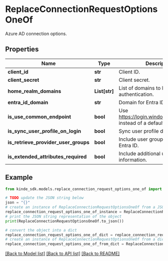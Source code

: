 # ReplaceConnectionRequestOptionsOneOf

Azure AD connection options.

## Properties

Name | Type | Description | Notes
------------ | ------------- | ------------- | -------------
**client_id** | **str** | Client ID. | [optional] 
**client_secret** | **str** | Client secret. | [optional] 
**home_realm_domains** | **List[str]** | List of domains to limit authentication. | [optional] 
**entra_id_domain** | **str** | Domain for Entra ID. | [optional] 
**is_use_common_endpoint** | **bool** | Use https://login.windows.net/common instead of a default endpoint. | [optional] 
**is_sync_user_profile_on_login** | **bool** | Sync user profile data with IDP. | [optional] 
**is_retrieve_provider_user_groups** | **bool** | Include user group info from MS Entra ID. | [optional] 
**is_extended_attributes_required** | **bool** | Include additional user profile information. | [optional] 

## Example

```python
from kinde_sdk.models.replace_connection_request_options_one_of import ReplaceConnectionRequestOptionsOneOf

# TODO update the JSON string below
json = "{}"
# create an instance of ReplaceConnectionRequestOptionsOneOf from a JSON string
replace_connection_request_options_one_of_instance = ReplaceConnectionRequestOptionsOneOf.from_json(json)
# print the JSON string representation of the object
print(ReplaceConnectionRequestOptionsOneOf.to_json())

# convert the object into a dict
replace_connection_request_options_one_of_dict = replace_connection_request_options_one_of_instance.to_dict()
# create an instance of ReplaceConnectionRequestOptionsOneOf from a dict
replace_connection_request_options_one_of_from_dict = ReplaceConnectionRequestOptionsOneOf.from_dict(replace_connection_request_options_one_of_dict)
```
[[Back to Model list]](../README.md#documentation-for-models) [[Back to API list]](../README.md#documentation-for-api-endpoints) [[Back to README]](../README.md)


